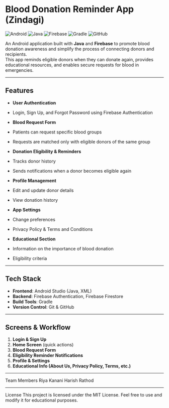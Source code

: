 # Blood Donation Reminder App (Zindagi)

![Android](https://img.shields.io/badge/Platform-Android-green?logo=android)
![Java](https://img.shields.io/badge/Code-Java-orange?logo=coffeescript)
![Firebase](https://img.shields.io/badge/Backend-Firebase-yellow?logo=firebase)
![Gradle](https://img.shields.io/badge/Build-Gradle-darkgreen?logo=gradle)
![GitHub](https://img.shields.io/badge/Version%20Control-GitHub-black?logo=github)

An Android application built with **Java** and **Firebase** to promote blood donation awareness and simplify the process of connecting donors and recipients.  
This app reminds eligible donors when they can donate again, provides educational resources, and enables secure requests for blood in emergencies.

---

##  Features

-  **User Authentication**  
  - Login, Sign Up, and Forgot Password using Firebase Authentication  

-  **Blood Request Form**  
  - Patients can request specific blood groups  
  - Requests are matched only with eligible donors of the same group  

-  **Donation Eligibility & Reminders**  
  - Tracks donor history  
  - Sends notifications when a donor becomes eligible again  

-  **Profile Management**  
  - Edit and update donor details  
  - View donation history  

-  **App Settings**  
  - Change preferences  
  - Privacy Policy & Terms and Conditions  

-  **Educational Section**  
  - Information on the importance of blood donation  
  - Eligibility criteria   

---

##  Tech Stack

- **Frontend**: Android Studio (Java, XML)  
- **Backend**: Firebase Authentication, Firebase Firestore  
- **Build Tools**: Gradle  
- **Version Control**: Git & GitHub  

---

##  Screens & Workflow

1. **Login & Sign Up**  
2. **Home Screen** (quick actions)  
3. **Blood Request Form**  
4. **Eligibility Reminder Notifications**  
5. **Profile & Settings**  
6. **Educational Info (About Us, Privacy Policy, Terms, etc.)**

---
Team Members
Riya Kanani
Harish Rathod

---

License
This project is licensed under the MIT License.
Feel free to use and modify it for educational purposes.
